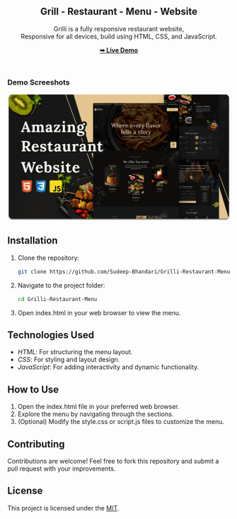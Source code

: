<div align="center">
  <h2 align="center">Grill - Restaurant - Menu - Website</h2>

  Grilli is a fully responsive restaurant website, <br />Responsive for all devices, build using HTML, CSS, and JavaScript.

  <a href="(https://github.com/Sudeep-Bhandari/Grill-Restaurant-Menu-Website)"><strong>➥ Live Demo</strong></a>

</div>

<br />

### Demo Screeshots

![Grilli Desktop Demo](https://github.com/Sudeep-Bhandari/Grill-Restaurant-Menu-Website/blob/main/readme-images/desktop.png)

## Installation

1. Clone the repository:
   ```bash
   git clone https://github.com/Sudeep-Bhandari/Grilli-Restaurant-Menu
   

2. Navigate to the project folder:
   ```bash
   cd Grilli-Restaurant-Menu
   

3. Open index.html in your web browser to view the menu.

## Technologies Used

- *HTML*: For structuring the menu layout.
- *CSS*: For styling and layout design.
- *JavaScript*: For adding interactivity and dynamic functionality.

## How to Use

1. Open the index.html file in your preferred web browser.
2. Explore the menu by navigating through the sections.
3. (Optional) Modify the style.css or script.js files to customize the menu.

## Contributing

Contributions are welcome! Feel free to fork this repository and submit a pull request with your improvements.

## License

This project is licensed under the [MIT](https://choosealicense.com/licenses/mit/).







